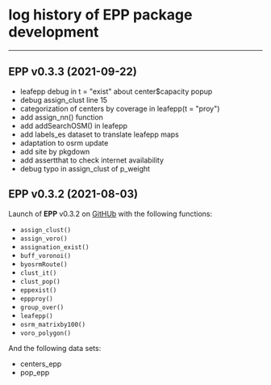# log history of EPP package development

-------------------------------------------------------

## EPP v0.3.3 (2021-09-22) 

  * leafepp debug in t = "exist" about center$capacity popup
  * debug assign_clust line 15
  * categorization of centers by coverage in leafepp(t = "proy")
  * add assign_nn() function
  * add addSearchOSM() in leafepp
  * add labels_es dataset to translate leafepp maps 
  * adaptation to osrm update
  * add site by pkgdown
  * add assertthat to check internet availability
  * debug typo in assign_clust of p_weight

## EPP v0.3.2 (2021-08-03)

Launch of **EPP** v0.3.2 on [GitHUb](https://github.com/RichDeto/EPP) with the following functions:  
  * `assign_clust()`    
  * `assign_voro()`    
  * `assignation_exist()`
  * `buff_voronoi()`
  * `byosrmRoute()`
  * `clust_it()`
  * `clust_pop()`
  * `eppexist()`
  * `eppproy()`
  * `group_over()`
  * `leafepp()`
  * `osrm_matrixby100()`
  * `voro_polygon()`
  
  
And the following data sets:    
  * centers_epp    
  * pop_epp    
